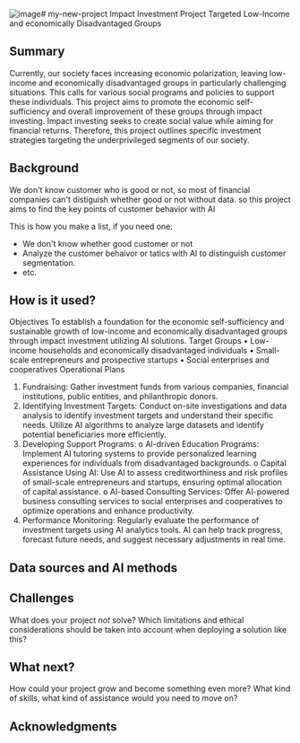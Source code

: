 ![image](https://github.com/user-attachments/assets/705a8ae3-f031-4497-b616-8835db853286)# my-new-project
Impact Investment Project Targeted Low-Income and economically Disadvantaged Groups
<!-- This is the markdown template for the final project of the Building AI course, 
created by Reaktor Innovations and University of Helsinki. 
Copy the template, paste it to your GitHub README and edit! -->

## Summary

Currently, our society faces increasing economic polarization, leaving low-income and economically disadvantaged groups in particularly challenging situations. This calls for various social programs and policies to support these individuals. This project aims to promote the economic self-sufficiency and overall improvement of these groups through impact investing. Impact investing seeks to create social value while aiming for financial returns. Therefore, this project outlines specific investment strategies targeting the underprivileged segments of our society.


## Background

We don't know customer who is good or not, so most of financial companies can't distiguish whether good or not without data. so this project aims to find the key points of customer behavior with AI

This is how you make a list, if you need one:
* We don't know whether good customer or not
* Analyze the customer behaivor or tatics with AI to distinguish customer segmentation.
* etc.


## How is it used?

Objectives
To establish a foundation for the economic self-sufficiency and sustainable growth of low-income and economically disadvantaged groups through impact investment utilizing AI solutions.
Target Groups
•	Low-income households and economically disadvantaged individuals
•	Small-scale entrepreneurs and prospective startups
•	Social enterprises and cooperatives
Operational Plans
1.	Fundraising: Gather investment funds from various companies, financial institutions, public entities, and philanthropic donors.
2.	Identifying Investment Targets: Conduct on-site investigations and data analysis to identify investment targets and understand their specific needs. Utilize AI algorithms to analyze large datasets and identify potential beneficiaries more efficiently.
3.	Developing Support Programs:
o	AI-driven Education Programs: Implement AI tutoring systems to provide personalized learning experiences for individuals from disadvantaged backgrounds.
o	Capital Assistance Using AI: Use AI to assess creditworthiness and risk profiles of small-scale entrepreneurs and startups, ensuring optimal allocation of capital assistance.
o	AI-based Consulting Services: Offer AI-powered business consulting services to social enterprises and cooperatives to optimize operations and enhance productivity.
4.	Performance Monitoring: Regularly evaluate the performance of investment targets using AI analytics tools. AI can help track progress, forecast future needs, and suggest necessary adjustments in real time.

## Data sources and AI methods

## Challenges

What does your project _not_ solve? Which limitations and ethical considerations should be taken into account when deploying a solution like this?

## What next?

How could your project grow and become something even more? What kind of skills, what kind of assistance would you  need to move on? 


## Acknowledgments

